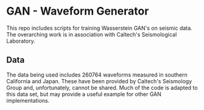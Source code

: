 # GAN - Waveform Generator

This repo includes scripts for training Wasserstein GAN's on seismic data. 
The overarching work is in association with Caltech's Seismological Laboratory. 

## Data
The data being used includes 260764 waveforms measured in southern California and Japan. These have been provided by Caltech's Seismology Group and, unfortunately, cannot be shared. Much of the code is adapted to this data set, but may provide a useful example for other GAN implementations. 